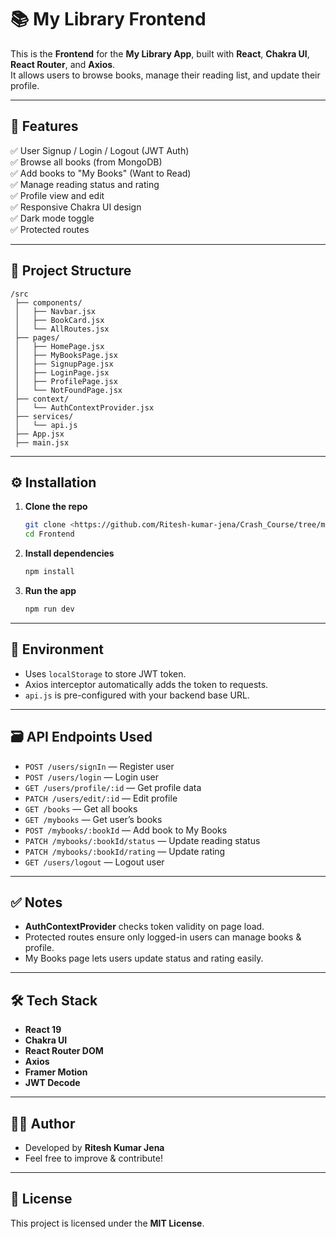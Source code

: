 
# 📚 My Library Frontend

This is the **Frontend** for the **My Library App**, built with **React**, **Chakra UI**, **React Router**, and **Axios**.  
It allows users to browse books, manage their reading list, and update their profile.

---

## 🚀 Features

✅ User Signup / Login / Logout (JWT Auth)  
✅ Browse all books (from MongoDB)  
✅ Add books to "My Books" (Want to Read)  
✅ Manage reading status and rating  
✅ Profile view and edit  
✅ Responsive Chakra UI design  
✅ Dark mode toggle  
✅ Protected routes

---

## 📂 Project Structure

```
/src
 ├── components/
 │   ├── Navbar.jsx
 │   ├── BookCard.jsx
 │   └── AllRoutes.jsx
 ├── pages/
 │   ├── HomePage.jsx
 │   ├── MyBooksPage.jsx
 │   ├── SignupPage.jsx
 │   ├── LoginPage.jsx
 │   ├── ProfilePage.jsx
 │   └── NotFoundPage.jsx
 ├── context/
 │   └── AuthContextProvider.jsx
 ├── services/
 │   └── api.js
 ├── App.jsx
 ├── main.jsx
```

---

## ⚙️ Installation

1. **Clone the repo**
   ```bash
   git clone <https://github.com/Ritesh-kumar-jena/Crash_Course/tree/main/Books-Library-Management-App>
   cd Frontend
   ```

2. **Install dependencies**
   ```bash
   npm install
   ```

3. **Run the app**
   ```bash
   npm run dev
   ```


---

## 🔑 Environment

- Uses `localStorage` to store JWT token.
- Axios interceptor automatically adds the token to requests.
- `api.js` is pre-configured with your backend base URL.

---

## 🗃️ API Endpoints Used

- `POST /users/signIn` — Register user
- `POST /users/login` — Login user
- `GET /users/profile/:id` — Get profile data
- `PATCH /users/edit/:id` — Edit profile
- `GET /books` — Get all books
- `GET /mybooks` — Get user’s books
- `POST /mybooks/:bookId` — Add book to My Books
- `PATCH /mybooks/:bookId/status` — Update reading status
- `PATCH /mybooks/:bookId/rating` — Update rating
- `GET /users/logout` — Logout user

---

## ✅ Notes

- **AuthContextProvider** checks token validity on page load.
- Protected routes ensure only logged-in users can manage books & profile.
- My Books page lets users update status and rating easily.

---

## 🛠️ Tech Stack

- **React 19**
- **Chakra UI**
- **React Router DOM**
- **Axios**
- **Framer Motion**
- **JWT Decode**

---

## 🧑‍💻 Author

- Developed by **Ritesh Kumar Jena**
- Feel free to improve & contribute!

---

## 📄 License

This project is licensed under the **MIT License**.

